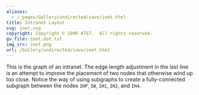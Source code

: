 ```yaml
---
aliases:
  - /_pages/Gallery/undirected/save/inet.html
title: Intranet Layout
svg: inet.svg
copyright: Copyright © 1996 AT&T.  All rights reserved.
gv_file: inet.dot.txt
img_src: inet.png
url: /Gallery/undirected/save/inet.html
---
```

This is the graph of an intranet.
The edge length adjustment in the last line
is an attempt to improve the placement of
two nodes that otherwise wind up too close.
Notice the way of using subgraphs to create
a fully-connected subgraph between the nodes
`IHP`, `IW`, `IH1`, `IH2`, and `IH4`.
